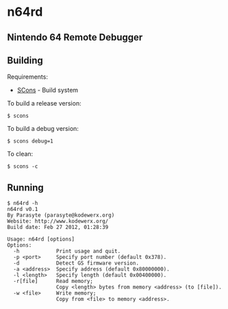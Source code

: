 n64rd
=====

Nintendo 64 Remote Debugger
---------------------------

Building
--------

Requirements:

* [SCons](http://www.scons.org/) - Build system

To build a release version:

    $ scons

To build a debug version:

    $ scons debug=1

To clean:

    $ scons -c

Running
-------

    $ n64rd -h
    n64rd v0.1
    By Parasyte (parasyte@kodewerx.org)
    Website: http://www.kodewerx.org/
    Build date: Feb 27 2012, 01:28:39

    Usage: n64rd [options]
    Options:
      -h            Print usage and quit.
      -p <port>     Specify port number (default 0x378).
      -d            Detect GS firmware version.
      -a <address>  Specify address (default 0x80000000).
      -l <length>   Specify length (default 0x00400000).
      -r[file]      Read memory;
                    Copy <length> bytes from memory <address> (to [file]).
      -w <file>     Write memory;
                    Copy from <file> to memory <address>.
